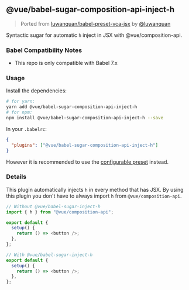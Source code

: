 ## @vue/babel-sugar-composition-api-inject-h

> Ported from [luwanquan/babel-preset-vca-jsx](https://github.com/luwanquan/babel-preset-vca-jsx) by [@luwanquan](https://github.com/luwanquan)

Syntactic sugar for automatic `h` inject in JSX with @vue/composition-api.

### Babel Compatibility Notes

- This repo is only compatible with Babel 7.x

### Usage

Install the dependencies:

```sh
# for yarn:
yarn add @vue/babel-sugar-composition-api-inject-h
# for npm:
npm install @vue/babel-sugar-composition-api-inject-h --save
```

In your `.babelrc`:

```json
{
  "plugins": ["@vue/babel-sugar-composition-api-inject-h"]
}
```

However it is recommended to use the [configurable preset](../babel-preset-jsx/README.md) instead.

### Details

This plugin automatically injects `h` in every method that has JSX. By using this plugin you don't have to always import `h` from `@vue/composition-api`.

```js
// Without @vue/babel-sugar-inject-h
import { h } from "@vue/composition-api";

export default {
  setup() {
    return () => <button />;
  },
};
```

```js
// With @vue/babel-sugar-inject-h
export default {
  setup() {
    return () => <button />;
  },
};
```
